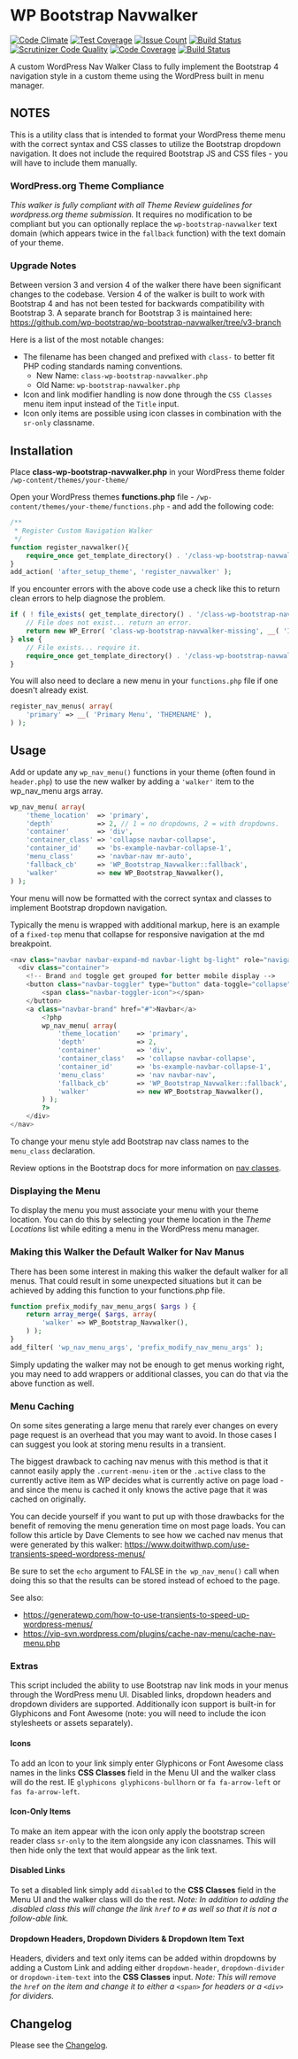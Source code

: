 # WP Bootstrap Navwalker

[![Code Climate](https://codeclimate.com/github/wp-bootstrap/wp-bootstrap-navwalker/badges/gpa.svg)](https://codeclimate.com/github/wp-bootstrap/wp-bootstrap-navwalker)
[![Test Coverage](https://codeclimate.com/github/wp-bootstrap/wp-bootstrap-navwalker/badges/coverage.svg)](https://codeclimate.com/github/wp-bootstrap/wp-bootstrap-navwalker/coverage)
[![Issue Count](https://codeclimate.com/github/wp-bootstrap/wp-bootstrap-navwalker/badges/issue_count.svg)](https://codeclimate.com/github/wp-bootstrap/wp-bootstrap-navwalker)
[![Build Status](https://travis-ci.org/wp-bootstrap/wp-bootstrap-navwalker.svg?branch=master)](https://travis-ci.org/wp-bootstrap/wp-bootstrap-navwalker)
[![Scrutinizer Code Quality](https://scrutinizer-ci.com/g/wp-bootstrap/wp-bootstrap-navwalker/badges/quality-score.png?b=master)](https://scrutinizer-ci.com/g/wp-bootstrap/wp-bootstrap-navwalker/?branch=master)
[![Code Coverage](https://scrutinizer-ci.com/g/wp-bootstrap/wp-bootstrap-navwalker/badges/coverage.png?b=master)](https://scrutinizer-ci.com/g/wp-bootstrap/wp-bootstrap-navwalker/?branch=master)
[![Build Status](https://scrutinizer-ci.com/g/wp-bootstrap/wp-bootstrap-navwalker/badges/build.png?b=master)](https://scrutinizer-ci.com/g/wp-bootstrap/wp-bootstrap-navwalker/build-status/master)

A custom WordPress Nav Walker Class to fully implement the Bootstrap 4 navigation style in a custom theme using the WordPress built in menu manager.

## NOTES

This is a utility class that is intended to format your WordPress theme menu with the correct syntax and CSS classes to utilize the Bootstrap dropdown navigation. It does not include the required Bootstrap JS and CSS files - you will have to include them manually.

### WordPress.org Theme Compliance

*This walker is fully compliant with all Theme Review guidelines for wordpress.org theme submission.* It requires no modification to be compliant but you can optionally replace the `wp-bootstrap-navwalker` text domain (which appears twice in the `fallback` function) with the text domain of your theme.

### Upgrade Notes

Between version 3 and version 4 of the walker there have been significant changes to the codebase. Version 4 of the walker is built to work with Bootstrap 4 and has not been tested for backwards compatibility with Bootstrap 3. A separate branch for Bootstrap 3 is maintained here: <https://github.com/wp-bootstrap/wp-bootstrap-navwalker/tree/v3-branch>

Here is a list of the most notable changes:

- The filename has been changed and prefixed with `class-` to better fit PHP coding standards naming conventions.
  - New Name: `class-wp-bootstrap-navwalker.php`
  - Old Name: `wp-bootstrap-navwalker.php`
- Icon and link modifier handling is now done through the `CSS Classes` menu item input instead of the `Title` input.
- Icon only items are possible using icon classes in combination with the `sr-only` classname.

## Installation

Place **class-wp-bootstrap-navwalker.php** in your WordPress theme folder `/wp-content/themes/your-theme/`

Open your WordPress themes **functions.php** file - `/wp-content/themes/your-theme/functions.php` - and add the following code:

```php
/**
 * Register Custom Navigation Walker
 */
function register_navwalker(){
	require_once get_template_directory() . '/class-wp-bootstrap-navwalker.php';
}
add_action( 'after_setup_theme', 'register_navwalker' );
```

If you encounter errors with the above code use a check like this to return clean errors to help diagnose the problem.

```php
if ( ! file_exists( get_template_directory() . '/class-wp-bootstrap-navwalker.php' ) ) {
    // File does not exist... return an error.
    return new WP_Error( 'class-wp-bootstrap-navwalker-missing', __( 'It appears the class-wp-bootstrap-navwalker.php file may be missing.', 'wp-bootstrap-navwalker' ) );
} else {
    // File exists... require it.
    require_once get_template_directory() . '/class-wp-bootstrap-navwalker.php';
}
```

You will also need to declare a new menu in your `functions.php` file if one doesn't already exist.

```php
register_nav_menus( array(
    'primary' => __( 'Primary Menu', 'THEMENAME' ),
) );
```

## Usage

Add or update any `wp_nav_menu()` functions in your theme (often found in `header.php`) to use the new walker by adding a `'walker'` item to the wp_nav_menu args array.

```php
wp_nav_menu( array(
    'theme_location'  => 'primary',
    'depth'           => 2, // 1 = no dropdowns, 2 = with dropdowns.
    'container'       => 'div',
    'container_class' => 'collapse navbar-collapse',
    'container_id'    => 'bs-example-navbar-collapse-1',
    'menu_class'      => 'navbar-nav mr-auto',
    'fallback_cb'     => 'WP_Bootstrap_Navwalker::fallback',
    'walker'          => new WP_Bootstrap_Navwalker(),
) );
```

Your menu will now be formatted with the correct syntax and classes to implement Bootstrap dropdown navigation.

Typically the menu is wrapped with additional markup, here is an example of a `fixed-top` menu that collapse for responsive navigation at the md breakpoint.

```php
<nav class="navbar navbar-expand-md navbar-light bg-light" role="navigation">
  <div class="container">
    <!-- Brand and toggle get grouped for better mobile display -->
    <button class="navbar-toggler" type="button" data-toggle="collapse" data-target="#bs-example-navbar-collapse-1" aria-controls="bs-example-navbar-collapse-1" aria-expanded="false" aria-label="Toggle navigation">
        <span class="navbar-toggler-icon"></span>
    </button>
    <a class="navbar-brand" href="#">Navbar</a>
        <?php
        wp_nav_menu( array(
            'theme_location'    => 'primary',
            'depth'             => 2,
            'container'         => 'div',
            'container_class'   => 'collapse navbar-collapse',
            'container_id'      => 'bs-example-navbar-collapse-1',
            'menu_class'        => 'nav navbar-nav',
            'fallback_cb'       => 'WP_Bootstrap_Navwalker::fallback',
            'walker'            => new WP_Bootstrap_Navwalker(),
        ) );
        ?>
    </div>
</nav>
```

To change your menu style add Bootstrap nav class names to the `menu_class` declaration.

Review options in the Bootstrap docs for more information on [nav classes](https://getbootstrap.com/components/#nav).

### Displaying the Menu

To display the menu you must associate your menu with your theme location. You can do this by selecting your theme location in the *Theme Locations* list while editing a menu in the WordPress menu manager.

### Making this Walker the Default Walker for Nav Manus

There has been some interest in making this walker the default walker for all menus. That could result in some unexpected situations but it can be achieved by adding this function to your functions.php file.

```php
function prefix_modify_nav_menu_args( $args ) {
    return array_merge( $args, array(
        'walker' => WP_Bootstrap_Navwalker(),
    ) );
}
add_filter( 'wp_nav_menu_args', 'prefix_modify_nav_menu_args' );
```

Simply updating the walker may not be enough to get menus working right, you may need to add wrappers or additional classes, you can do that via the above function as well.

### Menu Caching

On some sites generating a large menu that rarely ever changes on every page request is an overhead that you may want to avoid. In those cases I can suggest you look at storing menu results in a transient.

The biggest drawback to caching nav menus with this method is that it cannot easily apply the `.current-menu-item` or the `.active` class to the currently active item as WP decides what is currently active on page load - and since the menu is cached it only knows the active page that it was cached on originally.

You can decide yourself if you want to put up with those drawbacks for the benefit of removing the menu generation time on most page loads. You can follow this article by Dave Clements to see how we cached nav menus that were generated by this walker: <https://www.doitwithwp.com/use-transients-speed-wordpress-menus/>

Be sure to set the `echo` argument to FALSE in `the wp_nav_menu()` call when doing this so that the results can be stored instead of echoed to the page.

See also:

- <https://generatewp.com/how-to-use-transients-to-speed-up-wordpress-menus/>
- <https://vip-svn.wordpress.com/plugins/cache-nav-menu/cache-nav-menu.php>

### Extras

This script included the ability to use Bootstrap nav link mods in your menus through the WordPress menu UI. Disabled links, dropdown headers and dropdown dividers are supported. Additionally icon support is built-in for Glyphicons and Font Awesome (note: you will need to include the icon stylesheets or assets separately).

#### Icons

To add an Icon to your link simply enter Glyphicons or Font Awesome class names in the links **CSS Classes** field in the Menu UI and the walker class will do the rest. IE `glyphicons glyphicons-bullhorn` or `fa fa-arrow-left` or `fas fa-arrow-left`.

#### Icon-Only Items

To make an item appear with the icon only apply the bootstrap screen reader class `sr-only` to the item alongside any icon classnames. This will then hide only the text that would appear as the link text.

#### Disabled Links

To set a disabled link simply add `disabled` to the **CSS Classes** field in the Menu UI and the walker class will do the rest. _Note: In addition to adding the .disabled class this will change the link `href` to `#` as well so that it is not a follow-able link._

#### Dropdown Headers, Dropdown Dividers & Dropdown Item Text

Headers, dividers and text only items can be added within dropdowns by adding a Custom Link and adding either `dropdown-header`, `dropdown-divider` or `dropdown-item-text` into the **CSS Classes** input. _Note: This will remove the `href` on the item and change it to either a `<span>` for headers or a `<div>` for dividers._

## Changelog

Please see the [Changelog](https://github.com/wp-bootstrap/wp-bootstrap-navwalker/blob/master/CHANGELOG.md).
